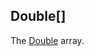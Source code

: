Double[]
--------

The [Double](https://docs.oracle.com/en/java/javase/17/docs/api/java.base/java/lang/Double.html) array.

